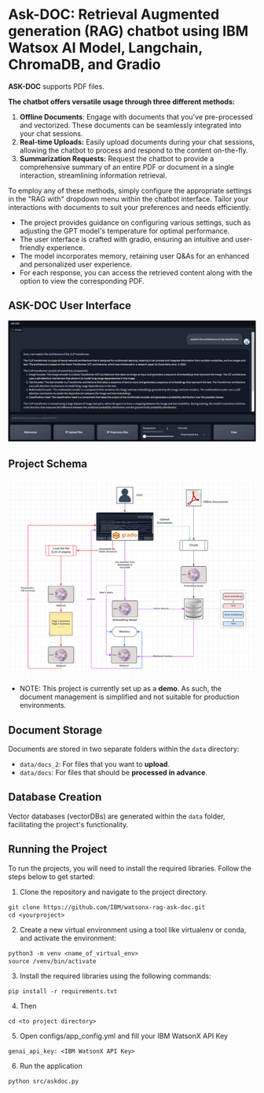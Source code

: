# Ask-DOC: Retrieval Augmented generation (RAG) chatbot using IBM Watsox AI Model, Langchain, ChromaDB, and Gradio

**ASK-DOC** supports PDF files.

**The chatbot offers versatile usage through three different methods:**

1. **Offline Documents**: Engage with documents that you've pre-processed and vectorized. These documents can be seamlessly integrated into your chat sessions.
2. **Real-time Uploads:** Easily upload documents during your chat sessions, allowing the chatbot to process and respond to the content on-the-fly.
3. **Summarization Requests:** Request the chatbot to provide a comprehensive summary of an entire PDF or document in a single interaction, streamlining information retrieval.

To employ any of these methods, simply configure the appropriate settings in the "RAG with" dropdown menu within the chatbot interface. Tailor your interactions with documents to suit your preferences and needs efficiently.

- The project provides guidance on configuring various settings, such as adjusting the GPT model's temperature for optimal performance.
- The user interface is crafted with gradio, ensuring an intuitive and user-friendly experience.
- The model incorporates memory, retaining user Q&As for an enhanced and personalized user experience.
- For each response, you can access the retrieved content along with the option to view the corresponding PDF.

## ASK-DOC User Interface

<div align="center">
  <img src="images/UI.png" alt="Ask-DOC UI">
</div>

## Project Schema

<div align="center">
  <img src="images/Schema.png" alt="Schema">
</div>

- NOTE: This project is currently set up as a **demo**. As such, the document management is simplified and not suitable for production environments.

## Document Storage

Documents are stored in two separate folders within the `data` directory:

- `data/docs_2`: For files that you want to **upload**.
- `data/docs`: For files that should be **processed in advance**.

## Database Creation

Vector databases (vectorDBs) are generated within the `data` folder, facilitating the project's functionality.

## Running the Project

To run the projects, you will need to install the required libraries. Follow the steps below to get started:

1. Clone the repository and navigate to the project directory.

```
git clone https://github.com/IBM/watsonx-rag-ask-doc.git
cd <yourproject>
```

2. Create a new virtual environment using a tool like virtualenv or conda, and activate the environment:

```
python3 -m venv <name_of_virtual_env>
source /venv/bin/activate
```

3. Install the required libraries using the following commands:

```
pip install -r requirements.txt
```

4. Then

```
cd <to project directory>
```

5. Open configs/app_config.yml and fill your IBM WatsonX API Key

```
genai_api_key: <IBM WatsonX API Key>
```

6. Run the application

```
python src/askdoc.py
```
